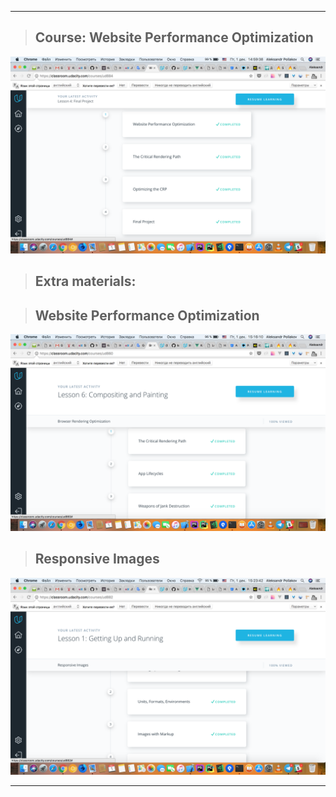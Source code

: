 --------------------

>## Course: Website Performance Optimization
![Task_9](/img/Course_9.1.png)


>## Extra materials:


>## Website Performance Optimization
![Task_9](/img/Course_9.2.png)


>## Responsive Images
![Task_9](/img/Course_9.3.png)

--------------------
